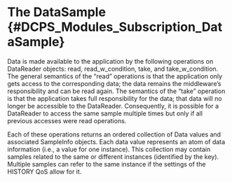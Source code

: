 The DataSample      {#DCPS_Modules_Subscription_DataSample}
===============

Data is made available to the application by the following operations on DataReader objects: read, read_w_condition, take, and take_w_condition. The general semantics of the “read” operations is that the application only gets access to the corresponding data; the data remains the middleware’s responsibility and can be read again. The semantics of the “take” operation is that the application takes full responsibility for the data; that data will no longer be accessible to the DataReader. Consequently, it is possible for a DataReader to access the same sample multiple times but only if all previous accesses were read operations.

Each of these operations returns an ordered collection of Data values and associated SampleInfo objects. Each data value represents an atom of data information (i.e., a value for one instance). This collection may contain samples related to the same or different instances (identified by the key). Multiple samples can refer to the same instance if the settings of the HISTORY QoS allow for it.

